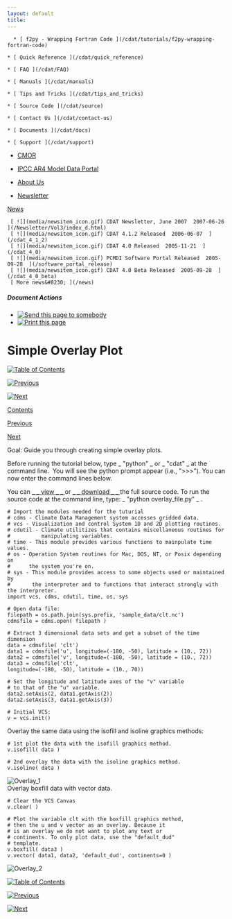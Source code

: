 ```yaml
---
layout: default
title: 
---
```


      * [ f2py - Wrapping Fortran Code ](/cdat/tutorials/f2py-wrapping-fortran-code)

    * [ Quick Reference ](/cdat/quick_reference)

    * [ FAQ ](/cdat/FAQ)

    * [ Manuals ](/cdat/manuals)

    * [ Tips and Tricks ](/cdat/tips_and_tricks)

    * [ Source Code ](/cdat/source)

    * [ Contact Us ](/cdat/contact-us)

    * [ Documents ](/cdat/docs)

    * [ Support ](/cdat/support)

  * [ CMOR ](/cmor)

  * [ IPCC AR4 Model Data Portal ](/esg_data_portal)

  * [ About Us ](/about)

  * [ Newsletter ](/Newsletter)

[ News ](/news)

     [ ![](media/newsitem_icon.gif) CDAT Newsletter, June 2007  2007-06-26  ](/Newsletter/Vol3/index_d.html)
     [ ![](media/newsitem_icon.gif) CDAT 4.1.2 Released  2006-06-07  ](/cdat_4_1_2)
     [ ![](media/newsitem_icon.gif) CDAT 4.0 Released  2005-11-21  ](/cdat_4_0)
     [ ![](media/newsitem_icon.gif) PCMDI Software Portal Released  2005-09-28  ](/software_portal_release)
     [ ![](media/newsitem_icon.gif) CDAT 4.0 Beta Released  2005-09-28  ](/cdat_4_0_beta)
     [ More news&#8230; ](/news)

#####  Document Actions

  * [ ![Send this page to somebody](media/mail_icon.gif) ](/cdat/tutorials/cdatbasics/plotting-basics/simple-overlay-plot/sendto_form)
  * [ ![Print this page](media/print_icon.gif) ](/this.print\(\))

#  Simple Overlay Plot

[ ![Table of Contents](media/arrow-up) ](/)

[ ![Previous](media/arrow-left) ](/modifying-isoline-plot)

[ ![Next](media/arrow-right) ](/modifying-vector-plot)

[ Contents ](/)

[ Previous ](/modifying-isoline-plot)

[ Next ](/modifying-vector-plot)

 Goal:  Guide you through creating simple overlay plots.   

Before running the tutorial below, type _ "python" _ or _ "cdat" _ at the
command line.&#160; You will see the python prompt appear (i.e., ">>>"). You can
now enter the command lines below.  

You can [ _ _  view  _ _ ](/../files/overlay_file) or [ _ _  download 
_ _ ](/../files/overlay_file.py) the full source code. To run the source code
at the command line, type: _ "python overlay_file.py" _ .

    
    
    # Import the modules needed for the tuturial  
    # cdms - Climate Data Management system accesses gridded data.  
    # vcs - Visualization and control System 1D and 2D plotting routines.  
    # cdutil - Climate utilitizes that contains miscellaneous routines for   
    #          manipulating variables.  
    # time - This module provides various functions to mainpulate time values.  
    # os - Operation System routines for Mac, DOS, NT, or Posix depending on   
    #      the system you're on.  
    # sys - This module provides access to some objects used or maintained by   
    #       the interpreter and to functions that interact strongly with the interpreter.  
    import vcs, cdms, cdutil, time, os, sys  
      
    # Open data file:  
    filepath = os.path.join(sys.prefix, 'sample_data/clt.nc')  
    cdmsfile = cdms.open( filepath )  
      
    # Extract 3 dimensional data sets and get a subset of the time dimension  
    data = cdmsfile( 'clt')  
    data1 = cdmsfile('u', longitude=(-180, -50), latitude = (10., 72))  
    data2 = cdmsfile('v', longitude=(-180, -50), latitude = (10., 72))  
    data3 = cdmsfile('clt',   
    longitude=(-180, -50), latitude = (10., 70))  
      
    # Set the longitude and latitude axes of the "v" variable  
    # to that of the "u" variable.  
    data2.setAxis(2, data1.getAxis(2))  
    data2.setAxis(3, data1.getAxis(3))  
      
    # Initial VCS:  
    v = vcs.init()

Overlay the same data using the isofill and isoline graphics methods:  

    
    
    # 1st plot the data with the isofill graphics method.  
    v.isofill( data )  
      
    # 2nd overlay the data with the isoline graphics method.  
    v.isoline( data )  
      
    

![Overlay_1](media/overlay_1)  
Overlay boxfill data with vector data.  

    
    
    # Clear the VCS Canvas  
    v.clear( )  
      
    # Plot the variable clt with the boxfill graphics method,   
    # then the u and v vector as an overlay. Because it   
    # is an overlay we do not want to plot any text or   
    # continents. To only plot data, use the "default_dud"   
    # template.  
    v.boxfill( data3 )  
    v.vector( data1, data2, 'default_dud', continents=0 )  
    

![Overlay_2](media/overlay_2)  

  

[ ![Table of Contents](media/arrow-up) ](/)

[ ![Previous](media/arrow-left) ](/modifying-isoline-plot)

[ ![Next](media/arrow-right) ](/modifying-vector-plot)
